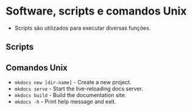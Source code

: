 # Software, scripts e comandos Unix 
* Scripts são utilizados para executar diversas funções.
## Scripts

## Comandos Unix
* `mkdocs new [dir-name]` - Create a new project.
* `mkdocs serve` - Start the live-reloading docs server.
* `mkdocs build` - Build the documentation site.
* `mkdocs -h` - Print help message and exit.


